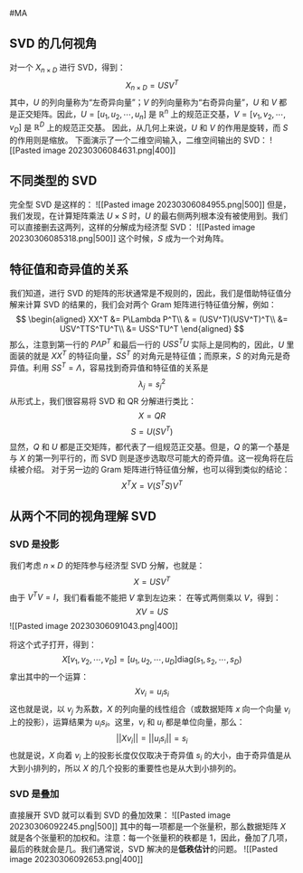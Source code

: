#MA 
## SVD 的几何视角
对一个 $X_{n\times D}$ 进行 SVD，得到：
$$
X_{n\times D} = USV^T
$$
其中，$U$ 的列向量称为“左奇异向量”；$V$ 的列向量称为“右奇异向量”，$U$ 和 $V$ 都是正交矩阵。因此，$U = [u_1, u_2,\cdots,u_n]$ 是 $\mathbb R^n$ 上的规范正交基，$V = [v_1, v_2,\cdots,v_D]$ 是 $\mathbb R^D$ 上的规范正交基。
因此，从几何上来说，$U$ 和 $V$ 的作用是旋转，而 $S$ 的作用则是缩放。
下面演示了一个二维空间输入，二维空间输出的 SVD：
![[Pasted image 20230306084631.png|400]]

## 不同类型的 SVD
完全型 SVD 是这样的：
![[Pasted image 20230306084955.png|500]]
但是，我们发现，在计算矩阵乘法 $U\times S$ 时，$U$ 的最右侧两列根本没有被使用到。我们可以直接删去这两列，这样的分解成为经济型 SVD：
![[Pasted image 20230306085318.png|500]]
这个时候，$S$ 成为一个对角阵。

## 特征值和奇异值的关系
我们知道，进行 SVD 的矩阵的形状通常是不规则的，因此，我们是借助特征值分解来计算 SVD 的结果的，我们会对两个 Gram 矩阵进行特征值分解，例如：
$$
\begin{aligned}
XX^T &= P\Lambda P^T\\
& = (USV^T)(USV^T)^T\\
&= USV^TTS^TU^T\\
&= USS^TU^T
\end{aligned}
$$
那么，注意到第一行的 $P\Lambda P^T$ 和最后一行的 $USS^TU$ 实际上是同构的，因此，$U$ 里面装的就是 $XX^T$ 的特征向量，$SS^T$ 的对角元是特征值；而原来，$S$ 的对角元是奇异值。利用 $SS^T = \Lambda$，容易找到奇异值和特征值的关系是
$$
\lambda_j = s_j^2
$$
从形式上，我们很容易将 SVD 和 QR 分解进行类比：
$$
X= QR
$$
$$
S = U(SV^T)
$$
显然，$Q$ 和 $U$ 都是正交矩阵，都代表了一组规范正交基。但是，$Q$ 的第一个基是与 $X$ 的第一列平行的，而 SVD 则是逐步选取尽可能大的奇异值。这一视角将在后续被介绍。
对于另一边的 Gram 矩阵进行特征值分解，也可以得到类似的结论：
$$
X^TX=V(S^TS)V^T
$$
## 从两个不同的视角理解 SVD
### SVD 是投影
我们考虑 $n\times D$ 的矩阵参与经济型 SVD 分解，也就是：
$$
X = USV^T
$$
由于 $V^TV=I$，我们看看能不能把 $V$ 拿到左边来： 在等式两侧乘以 $V$，得到：
$$
XV = US
$$
![[Pasted image 20230306091043.png|400]]

将这个式子打开，得到：
$$
X[v_1,v_2,\cdots,v_D] = [u_1,u_2,\cdots,u_D]\mathrm{diag}(s_1,s_2,\cdots,s_D)
$$
拿出其中的一个运算：
$$
Xv_i  = u_is_i
$$
这也就是说，以 $v_j$ 为系数，$X$ 的列向量的线性组合（或数据矩阵 $x$ 向一个向量 $v_i$ 上的投影），运算结果为 $u_is_i$。这里，$v_i$ 和 $u_i$ 都是单位向量，那么：
$$
||Xv_i|| = ||u_is_i|| = s_i
$$
也就是说，$X$ 向着 $v_i$ 上的投影长度仅仅取决于奇异值 $s_i$ 的大小，由于奇异值是从大到小排列的，所以 $X$ 的几个投影的重要性也是从大到小排列的。


### SVD 是叠加
直接展开 SVD 就可以看到 SVD 的叠加效果：
![[Pasted image 20230306092245.png|500]]
其中的每一项都是一个张量积，那么数据矩阵 $X$ 就是各个张量积的加权和。注意：每一个张量积的秩都是 1，因此，叠加了几项，最后的秩就会是几。我们通常说，SVD 解决的是**低秩估计**的问题。
![[Pasted image 20230306092653.png|400]]
